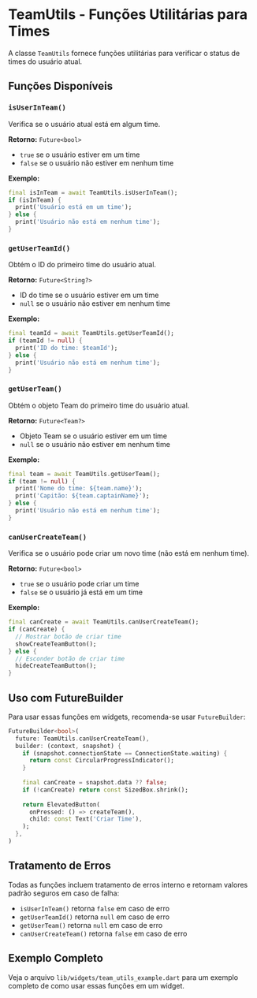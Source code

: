 # TeamUtils - Funções Utilitárias para Times

A classe `TeamUtils` fornece funções utilitárias para verificar o status de times do usuário atual.

## Funções Disponíveis

### `isUserInTeam()`
Verifica se o usuário atual está em algum time.

**Retorno:** `Future<bool>`
- `true` se o usuário estiver em um time
- `false` se o usuário não estiver em nenhum time

**Exemplo:**
```dart
final isInTeam = await TeamUtils.isUserInTeam();
if (isInTeam) {
  print('Usuário está em um time');
} else {
  print('Usuário não está em nenhum time');
}
```

### `getUserTeamId()`
Obtém o ID do primeiro time do usuário atual.

**Retorno:** `Future<String?>`
- ID do time se o usuário estiver em um time
- `null` se o usuário não estiver em nenhum time

**Exemplo:**
```dart
final teamId = await TeamUtils.getUserTeamId();
if (teamId != null) {
  print('ID do time: $teamId');
} else {
  print('Usuário não está em nenhum time');
}
```

### `getUserTeam()`
Obtém o objeto Team do primeiro time do usuário atual.

**Retorno:** `Future<Team?>`
- Objeto Team se o usuário estiver em um time
- `null` se o usuário não estiver em nenhum time

**Exemplo:**
```dart
final team = await TeamUtils.getUserTeam();
if (team != null) {
  print('Nome do time: ${team.name}');
  print('Capitão: ${team.captainName}');
} else {
  print('Usuário não está em nenhum time');
}
```

### `canUserCreateTeam()`
Verifica se o usuário pode criar um novo time (não está em nenhum time).

**Retorno:** `Future<bool>`
- `true` se o usuário pode criar um time
- `false` se o usuário já está em um time

**Exemplo:**
```dart
final canCreate = await TeamUtils.canUserCreateTeam();
if (canCreate) {
  // Mostrar botão de criar time
  showCreateTeamButton();
} else {
  // Esconder botão de criar time
  hideCreateTeamButton();
}
```

## Uso com FutureBuilder

Para usar essas funções em widgets, recomenda-se usar `FutureBuilder`:

```dart
FutureBuilder<bool>(
  future: TeamUtils.canUserCreateTeam(),
  builder: (context, snapshot) {
    if (snapshot.connectionState == ConnectionState.waiting) {
      return const CircularProgressIndicator();
    }
    
    final canCreate = snapshot.data ?? false;
    if (!canCreate) return const SizedBox.shrink();
    
    return ElevatedButton(
      onPressed: () => createTeam(),
      child: const Text('Criar Time'),
    );
  },
)
```

## Tratamento de Erros

Todas as funções incluem tratamento de erros interno e retornam valores padrão seguros em caso de falha:

- `isUserInTeam()` retorna `false` em caso de erro
- `getUserTeamId()` retorna `null` em caso de erro
- `getUserTeam()` retorna `null` em caso de erro
- `canUserCreateTeam()` retorna `false` em caso de erro

## Exemplo Completo

Veja o arquivo `lib/widgets/team_utils_example.dart` para um exemplo completo de como usar essas funções em um widget.
